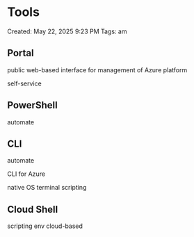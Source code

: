 # Tools

Created: May 22, 2025 9:23 PM
Tags: am

## Portal

public web-based interface for management of Azure platform

self-service

## PowerShell

automate

## CLI

automate

CLI for Azure

native OS terminal scripting

## Cloud Shell

scripting env cloud-based